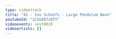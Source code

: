 ```yaml
---
type: videotrack
title: "42 - Ivo Schoofs - Large Pendulum Wave"
youtubeId: "2c5GX87zQTY"
videoevents: vevt0028
videoartists: []
---
```

